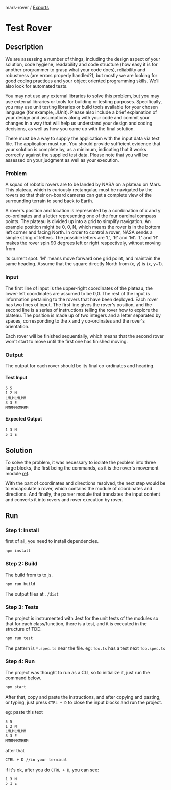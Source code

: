mars-rover / [Exports](modules.md)

# Test Rover

## Description

We are assessing a number of things, including the design aspect of
your solution, code hygiene, readability and code structure (how easy
it is for another programmer to grasp what your code does),
reliability and robustness (are errors properly handled?), but mostly
we are looking for good coding practices and your object oriented
programming skills. We'll also look for automated tests.

You may not use any external libraries to solve this problem, but you
may use external libraries or tools for building or testing purposes.
Specifically, you may use unit testing libraries or build tools
available for your chosen language (for example, JUnit). Please also
include a brief explanation of your design and assumptions along with
your code and commit your changes in a way that will help us
understand your design and coding decisions, as well as how you came
up with the final solution.

There must be a way to supply the application with the input data via
text file. The application must run. You should provide sufficient
evidence that your solution is complete by, as a minimum, indicating
that it works correctly against the supplied test data. Please note
that you will be assessed on your judgment as well as your execution.

### Problem

A squad of robotic rovers are to be landed by NASA on a plateau on
Mars. This plateau, which is curiously rectangular, must be navigated
by the rovers so that their on-board cameras can get a complete view
of the surrounding terrain to send back to Earth.

A rover's position and location is represented by a combination of x
and y co-ordinates and a letter representing one of the four cardinal
compass points. The plateau is divided up into a grid to simplify
navigation. An example position might be 0, 0, N, which means the
rover is in the bottom left corner and facing North.
In order to control a rover, NASA sends a simple string of letters.
The possible letters are 'L', 'R' and 'M'. 'L' and 'R' makes the
rover spin 90 degrees left or right respectively, without moving from

its current spot. 'M' means move forward one grid point, and maintain
the same heading.
Assume that the square directly North from (x, y) is (x, y+1).

### Input

The first line of input is the upper-right coordinates of the
plateau, the lower-left coordinates are assumed to be 0,0.
The rest of the input is information pertaining to the rovers that
have been deployed. Each rover has two lines of input. The first line
gives the rover's position, and the second line is a series of
instructions telling the rover how to explore the plateau.
The position is made up of two integers and a letter separated by
spaces, corresponding to the x and y co-ordinates and the rover's
orientation.

Each rover will be finished sequentially, which means that the second
rover won't start to move until the first one has finished moving.

### Output

The output for each rover should be its final co-ordinates and
heading.

#### Test Input

```txt
5 5
1 2 N
LMLMLMLMM
3 3 E
MMRMMRMRRM
```

#### Expected Output

```txt
1 3 N
5 1 E
```

## Solution

To solve the problem, it was necessary to isolate the problem into three large blocks, the first being the commands, as it is the rover's movement module [ref](https://refactoring.guru/design-patterns/command). 

With the part of coordinates and directions resolved, the next step would be to encapsulate a rover, which contains the module of coordinates and directions. And finally, the parser module that translates the input content and converts it into rovers and rover execution by rover.

## Run

### Step 1: Install

first of all, you need to install dependencies.

```sh
npm install
```
### Step 2: Build

The build from ts to js.

```sh
npm run build
```

The output files at `./dist`

### Step 3: Tests

The project is instrumented with Jest for the unit tests of the modules so that for each class/function, there is a test, and it is executed in the structure of TDD.

```sh
npm run test
```

The pattern is `*.spec.ts` near the file. eg: `foo.ts` has a test next `foo.spec.ts` 

### Step 4: Run

The project was thought to run as a CLI, so to initialize it, just run the command below.

```sh
npm start
```

After that, copy and paste the instructions, and after copying and pasting, or typing, just press `CTRL + D` to close the input blocks and run the project.

eg:  paste this text
```txt
5 5
1 2 N
LMLMLMLMM
3 3 E
MMRMMRMRRM
```

after that
```sh
CTRL + D //in your terminal
```

if it's ok, after you do `CTRL + D`, you can see:

```sh
1 3 N
5 1 E
```
